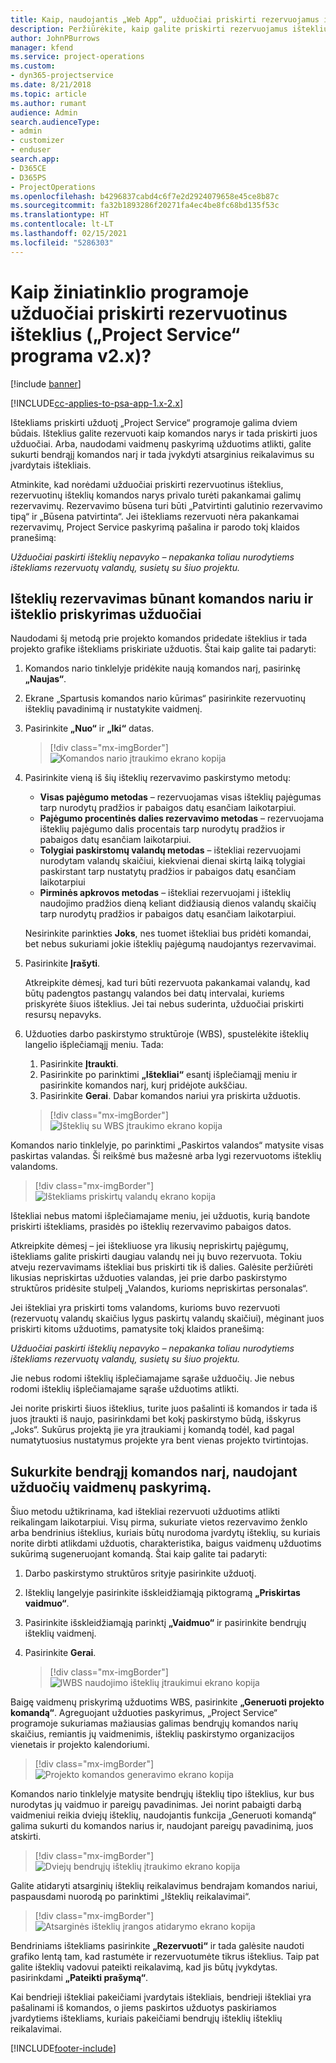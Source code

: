 ```yaml
---
title: Kaip, naudojantis „Web App“, užduočiai priskirti rezervuojamus išteklius?
description: Peržiūrėkite, kaip galite priskirti rezervuojamus išteklius.
author: JohnPBurrows
manager: kfend
ms.service: project-operations
ms.custom:
- dyn365-projectservice
ms.date: 8/21/2018
ms.topic: article
ms.author: rumant
audience: Admin
search.audienceType:
- admin
- customizer
- enduser
search.app:
- D365CE
- D365PS
- ProjectOperations
ms.openlocfilehash: b4296837cabd4c6f7e2d2924079658e45ce8b87c
ms.sourcegitcommit: fa32b1893286f20271fa4ec4be8fc68bd135f53c
ms.translationtype: HT
ms.contentlocale: lt-LT
ms.lasthandoff: 02/15/2021
ms.locfileid: "5286303"
---
```

# <a name="how-do-i-assign-a-bookable-resource-to-a-task-in-the-web-app-project-service-app-v2x"></a>Kaip žiniatinklio programoje užduočiai priskirti rezervuotinus išteklius („Project Service“ programa v2.x)?

[!include [banner](../includes/psa-now-project-operations.md)]

[!INCLUDE[cc-applies-to-psa-app-1.x-2.x](../includes/cc-applies-to-psa-app-1x-2x.md)]

Ištekliams priskirti užduotį „Project Service“ programoje galima dviem būdais. Išteklius galite rezervuoti kaip komandos narys ir tada priskirti juos užduočiai. Arba, naudodami vaidmenų paskyrimą užduotims atlikti, galite sukurti bendrąjį komandos narį ir tada įvykdyti atsarginius reikalavimus su įvardytais ištekliais.

Atminkite, kad norėdami užduočiai priskirti rezervuotinus išteklius, rezervuotinų išteklių komandos narys privalo turėti pakankamai galimų rezervavimų. Rezervavimo būsena turi būti „Patvirtinti galutinio rezervavimo tipą“ ir „Būsena patvirtinta“. Jei ištekliams rezervuoti nėra pakankamai rezervavimų, Project Service paskyrimą pašalina ir parodo tokį klaidos pranešimą:

*Užduočiai paskirti išteklių nepavyko – nepakanka toliau nurodytiems ištekliams rezervuotų valandų, susietų su šiuo projektu.*

## <a name="book-a-resource-as-a-team-member-and-then-assign-the-resource-to-a-task"></a>Išteklių rezervavimas būnant komandos nariu ir išteklio priskyrimas užduočiai

Naudodami šį metodą prie projekto komandos pridedate išteklius ir tada projekto grafike ištekliams priskiriate užduotis. Štai kaip galite tai padaryti:
1.  Komandos nario tinklelyje pridėkite naują komandos narį, pasirinkę **„Naujas“**.
2.  Ekrane „Spartusis komandos nario kūrimas“ pasirinkite rezervuotinų išteklių pavadinimą ir nustatykite vaidmenį.
3.  Pasirinkite **„Nuo“** ir **„Iki“** datas.

    > [!div class="mx-imgBorder"] 
    > ![Komandos nario įtraukimo ekrano kopija](media/FAQ-Resources-to-Tasks2-1.png "Komandos nario įtraukimo ekrano kopija")
 
4.  Pasirinkite vieną iš šių išteklių rezervavimo paskirstymo metodų:
    - **Visas pajėgumo metodas** – rezervuojamas visas išteklių pajėgumas tarp nurodytų pradžios ir pabaigos datų esančiam laikotarpiui.
    - **Pajėgumo procentinės dalies rezervavimo metodas** – rezervuojama išteklių pajėgumo dalis procentais tarp nurodytų pradžios ir pabaigos datų esančiam laikotarpiui.
    - **Tolygiai paskirstomų valandų metodas** – ištekliai rezervuojami nurodytam valandų skaičiui, kiekvienai dienai skirtą laiką tolygiai paskirstant tarp nustatytų pradžios ir pabaigos datų esančiam laikotarpiui
    - **Pirminės apkrovos metodas** – ištekliai rezervuojami į išteklių naudojimo pradžios dieną keliant didžiausią dienos valandų skaičių tarp nurodytų pradžios ir pabaigos datų esančiam laikotarpiui.

    Nesirinkite parinkties **Joks**, nes tuomet ištekliai bus pridėti komandai, bet nebus sukuriami jokie išteklių pajėgumą naudojantys rezervavimai.
5.  Pasirinkite **Įrašyti**.

    Atkreipkite dėmesį, kad turi būti rezervuota pakankamai valandų, kad būtų padengtos pastangų valandos bei datų intervalai, kuriems priskyrėte šiuos išteklius. Jei tai nebus suderinta, užduočiai priskirti resursų nepavyks.

6.  Užduoties darbo paskirstymo struktūroje (WBS), spustelėkite išteklių langelio išplečiamąjį meniu. Tada: 

    1. Pasirinkite **Įtraukti**.
    2. Pasirinkite po parinktimi **„Ištekliai“** esantį išplečiamąjį meniu ir pasirinkite komandos narį, kurį pridėjote aukščiau.
    3. Pasirinkite **Gerai**. Dabar komandos nariui yra priskirta užduotis.

    > [!div class="mx-imgBorder"] 
    > ![Išteklių su WBS įtraukimo ekrano kopija](media/FAQ-Resources-to-Tasks2-2.png "Išteklių su WBS įtraukimo ekrano kopija")
 
Komandos nario tinklelyje, po parinktimi „Paskirtos valandos“ matysite visas paskirtas valandas. Ši reikšmė bus mažesnė arba lygi rezervuotoms išteklių valandoms. 

> [!div class="mx-imgBorder"] 
> ![Ištekliams priskirtų valandų ekrano kopija](media/FAQ-Resources-to-Tasks2-3.png "Ištekliams priskirtų valandų ekrano kopija")
 
Ištekliai nebus matomi išplečiamajame meniu, jei užduotis, kurią bandote priskirti ištekliams, prasidės po išteklių rezervavimo pabaigos datos.

Atkreipkite dėmesį – jei ištekliuose yra likusių nepriskirtų pajėgumų, ištekliams galite priskirti daugiau valandų nei jų buvo rezervuota. Tokiu atveju rezervavimams ištekliai bus priskirti tik iš dalies. Galėsite peržiūrėti likusias nepriskirtas užduoties valandas, jei prie darbo paskirstymo struktūros pridėsite stulpelį „Valandos, kurioms nepriskirtas personalas“.

Jei ištekliai yra priskirti toms valandoms, kurioms buvo rezervuoti (rezervuotų valandų skaičius lygus paskirtų valandų skaičiui), mėginant juos priskirti kitoms užduotims, pamatysite tokį klaidos pranešimą:

*Užduočiai paskirti išteklių nepavyko – nepakanka toliau nurodytiems ištekliams rezervuotų valandų, susietų su šiuo projektu.*

Jie nebus rodomi išteklių išplečiamajame sąraše užduočių. Jie nebus rodomi išteklių išplečiamajame sąraše užduotims atlikti.

Jei norite priskirti šiuos išteklius, turite juos pašalinti iš komandos ir tada iš juos įtraukti iš naujo, pasirinkdami bet kokį paskirstymo būdą, išskyrus „Joks“. Sukūrus projektą jie yra įtraukiami į komandą todėl, kad pagal numatytuosius nustatymus projekte yra bent vienas projekto tvirtintojas.

## <a name="create-a-generic-team-member-through-role-assignment-on-tasks"></a>Sukurkite bendrąjį komandos narį, naudojant užduočių vaidmenų paskyrimą.

Šiuo metodu užtikrinama, kad ištekliai rezervuoti užduotims atlikti reikalingam laikotarpiui. Visų pirma, sukuriate vietos rezervavimo ženklo arba bendrinius išteklius, kuriais būtų nurodoma įvardytų išteklių, su kuriais norite dirbti atlikdami užduotis, charakteristika, baigus vaidmenų užduotims sukūrimą sugeneruojant komandą. Štai kaip galite tai padaryti:

1. Darbo paskirstymo struktūros srityje pasirinkite užduotį.
2. Išteklių langelyje pasirinkite išskleidžiamąją piktogramą **„Priskirtas vaidmuo“**.
3. Pasirinkite išskleidžiamąją parinktį **„Vaidmuo“** ir pasirinkite bendrųjų išteklių vaidmenį.
4. Pasirinkite **Gerai**.

    > [!div class="mx-imgBorder"] 
    > ![IWBS naudojimo išteklių įtraukimui ekrano kopija](media/FAQ-Resources-to-Tasks2-4.png "IWBS naudojimo išteklių įtraukimui ekrano kopija")
 
Baigę vaidmenų priskyrimą užduotims WBS, pasirinkite **„Generuoti projekto komandą“**. Agreguojant užduoties paskyrimus, „Project Service“ programoje sukuriamas mažiausias galimas bendrųjų komandos narių skaičius, remiantis jų vaidmenimis, išteklių paskirstymo organizacijos vienetais ir projekto kalendoriumi.

> [!div class="mx-imgBorder"] 
> ![Projekto komandos generavimo ekrano kopija](media/FAQ-Resources-to-Tasks2-5.png "Projekto komandos generavimo ekrano kopija")
 
Komandos nario tinklelyje matysite bendrųjų išteklių tipo išteklius, kur bus nurodytas jų vaidmuo ir pareigų pavadinimas. Jei norint pabaigti darbą vaidmeniui reikia dviejų išteklių, naudojantis funkcija „Generuoti komandą“ galima sukurti du komandos narius ir, naudojant pareigų pavadinimą, juos atskirti.

> [!div class="mx-imgBorder"] 
> ![Dviejų bendrųjų išteklių įtraukimo ekrano kopija](media/FAQ-Resources-to-Tasks2-6.png "Dviejų bendrųjų išteklių įtraukimo ekrano kopija")
 
Galite atidaryti atsarginių išteklių reikalavimus bendrajam komandos nariui, paspausdami nuorodą po parinktimi „Išteklių reikalavimai“.

> [!div class="mx-imgBorder"] 
> ![Atsarginės išteklių įrangos atidarymo ekrano kopija](media/FAQ-Resources-to-Tasks2-7.png "Atsarginės išteklių įrangos atidarymo ekrano kopija")

Bendriniams ištekliams pasirinkite **„Rezervuoti“** ir tada galėsite naudoti grafiko lentą tam, kad rastumėte ir rezervuotumėte tikrus išteklius. Taip pat galite išteklių vadovui pateikti reikalavimą, kad jis būtų įvykdytas. pasirinkdami **„Pateikti prašymą“**.

Kai bendrieji ištekliai pakeičiami įvardytais ištekliais, bendrieji ištekliai yra pašalinami iš komandos, o jiems paskirtos užduotys paskiriamos įvardytiems ištekliams, kuriais pakeičiami bendrųjų išteklių išteklių reikalavimai.
 



[!INCLUDE[footer-include](../includes/footer-banner.md)]